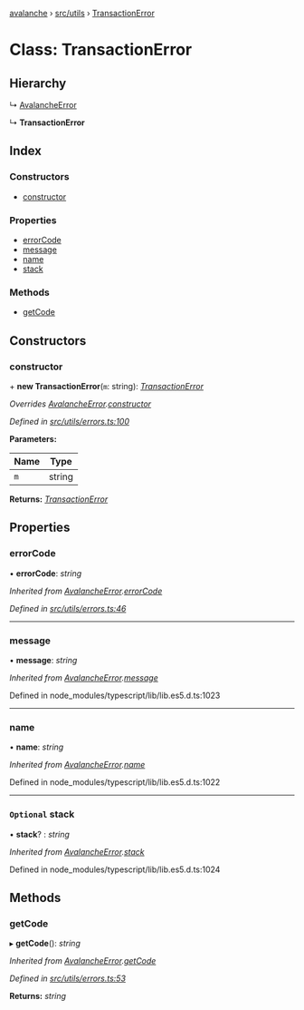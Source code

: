 [avalanche](../README.md) › [src/utils](../modules/src_utils.md) › [TransactionError](src_utils.transactionerror.md)

# Class: TransactionError

## Hierarchy

  ↳ [AvalancheError](src_utils.avalancheerror.md)

  ↳ **TransactionError**

## Index

### Constructors

* [constructor](src_utils.transactionerror.md#constructor)

### Properties

* [errorCode](src_utils.transactionerror.md#errorcode)
* [message](src_utils.transactionerror.md#message)
* [name](src_utils.transactionerror.md#name)
* [stack](src_utils.transactionerror.md#optional-stack)

### Methods

* [getCode](src_utils.transactionerror.md#getcode)

## Constructors

###  constructor

\+ **new TransactionError**(`m`: string): *[TransactionError](src_utils.transactionerror.md)*

*Overrides [AvalancheError](src_utils.avalancheerror.md).[constructor](src_utils.avalancheerror.md#constructor)*

*Defined in [src/utils/errors.ts:100](https://github.com/ava-labs/avalanchejs/blob/598fbcc/src/utils/errors.ts#L100)*

**Parameters:**

Name | Type |
------ | ------ |
`m` | string |

**Returns:** *[TransactionError](src_utils.transactionerror.md)*

## Properties

###  errorCode

• **errorCode**: *string*

*Inherited from [AvalancheError](src_utils.avalancheerror.md).[errorCode](src_utils.avalancheerror.md#errorcode)*

*Defined in [src/utils/errors.ts:46](https://github.com/ava-labs/avalanchejs/blob/598fbcc/src/utils/errors.ts#L46)*

___

###  message

• **message**: *string*

*Inherited from [AvalancheError](src_utils.avalancheerror.md).[message](src_utils.avalancheerror.md#message)*

Defined in node_modules/typescript/lib/lib.es5.d.ts:1023

___

###  name

• **name**: *string*

*Inherited from [AvalancheError](src_utils.avalancheerror.md).[name](src_utils.avalancheerror.md#name)*

Defined in node_modules/typescript/lib/lib.es5.d.ts:1022

___

### `Optional` stack

• **stack**? : *string*

*Inherited from [AvalancheError](src_utils.avalancheerror.md).[stack](src_utils.avalancheerror.md#optional-stack)*

Defined in node_modules/typescript/lib/lib.es5.d.ts:1024

## Methods

###  getCode

▸ **getCode**(): *string*

*Inherited from [AvalancheError](src_utils.avalancheerror.md).[getCode](src_utils.avalancheerror.md#getcode)*

*Defined in [src/utils/errors.ts:53](https://github.com/ava-labs/avalanchejs/blob/598fbcc/src/utils/errors.ts#L53)*

**Returns:** *string*
